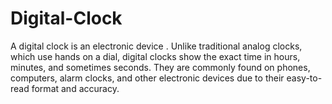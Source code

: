 # Digital-Clock
A digital clock is an electronic device . Unlike traditional analog clocks, which use hands on a dial, digital clocks show the exact time in hours, minutes, and sometimes seconds. They are commonly found on phones, computers, alarm clocks, and other electronic devices due to their easy-to-read format and accuracy.
